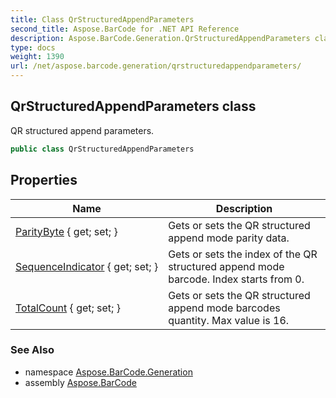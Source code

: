```yaml
---
title: Class QrStructuredAppendParameters
second_title: Aspose.BarCode for .NET API Reference
description: Aspose.BarCode.Generation.QrStructuredAppendParameters class. QR structured append parameters
type: docs
weight: 1390
url: /net/aspose.barcode.generation/qrstructuredappendparameters/
---
```

## QrStructuredAppendParameters class

QR structured append parameters.

```csharp
public class QrStructuredAppendParameters
```

## Properties

| Name | Description |
| --- | --- |
| [ParityByte](../../aspose.barcode.generation/qrstructuredappendparameters/paritybyte/) { get; set; } | Gets or sets the QR structured append mode parity data. |
| [SequenceIndicator](../../aspose.barcode.generation/qrstructuredappendparameters/sequenceindicator/) { get; set; } | Gets or sets the index of the QR structured append mode barcode. Index starts from 0. |
| [TotalCount](../../aspose.barcode.generation/qrstructuredappendparameters/totalcount/) { get; set; } | Gets or sets the QR structured append mode barcodes quantity. Max value is 16. |

### See Also

* namespace [Aspose.BarCode.Generation](../../aspose.barcode.generation/)
* assembly [Aspose.BarCode](../../)


